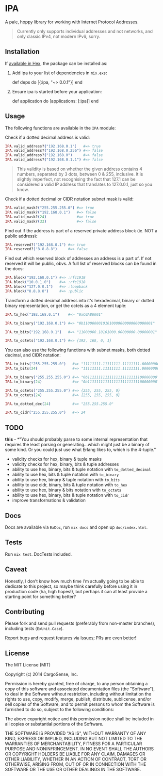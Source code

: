 # IPA

A pale, hoppy library for working with Internet Protocol Addresses.

> Currently only supports individual addresses and not networks, and only
> classic IPv4, not modern IPv6, sorry.

## Installation

If [available in Hex](https://hex.pm/docs/publish), the package can be installed as:

  1. Add ipa to your list of dependencies in `mix.exs`:

        def deps do
          [{:ipa, "~> 0.0.1"}]
        end

  2. Ensure ipa is started before your application:

        def application do
          [applications: [:ipa]]
        end

## Usage

The following functions are available in the `IPA` module:

Check if a dotted decimal address is valid:

```elixir
IPA.valid_address?("192.168.0.1")   #=> true
IPA.valid_address?("192.168.0.256") #=> false
IPA.valid_address?("192.168.0")     #=> false
IPA.valid_address?("192.168.0.1.1") #=> false
```

> This validity is based on whether the given address contains 4 numbers,
> separated by 3 dots, between 0 & 255, inclusive. It is slightly imperfect,
> not recognising the fact that 127.1 can be considered a valid IP address
> that translates to 127.0.0.1, just so you know.

Check if a dotted decimal or CIDR notation subnet mask is valid:

```elixir
IPA.valid_mask?("255.255.255.0") #=> true
IPA.valid_mask?("192.168.0.1")   #=> false
IPA.valid_mask?(24)              #=> true
IPA.valid_mask?(33)              #=> false
```

Find out if the address is part of a reserved private address block
(ie. NOT a public address):

```elixir
IPA.reserved?("192.168.0.1") #=> true
IPA.reserved?("8.8.8.8")     #=> false
```

Find out which reserved block of addresses an address is a part of. If not
reserved it will be public, obvs.  A full list of reserved blocks can be found
in the docs:

```elixir
IPA.block("192.168.0.1") #=> :rfc1918
IPA.block("10.0.1.0")    #=> :rfc1918
IPA.block("127.0.0.1")   #=> :loopback
IPA.block("8.8.8.8")     #=> :public
```

Transform a dotted decimal address into it's hexadecimal, binary or
dotted binary representation, or get the octets as a 4 element tuple:

```elixir
IPA.to_hex("192.168.0.1")    #=> "0xC0A80001"

IPA.to_binary("192.168.0.1") #=> "0b11000000101010000000000000000001"

IPA.to_bits("192.168.0.1")   #=> "11000000.10101000.00000000.00000001"

IPA.to_octets("192.168.0.1") #=> {192, 168, 0, 1}
```

You can also use the following functions with subnet masks, both dotted
decimal, and CIDR notation:

```elixir
IPA.to_bits("255.255.255.0")   #=> "11111111.11111111.11111111.00000000"
IPA.to_bits(24)                #=> "11111111.11111111.11111111.00000000"

IPA.to_binary("255.255.255.0") #=> "0b11111111111111111111111100000000"
IPA.to_binary(24)              #=> "0b11111111111111111111111100000000"

IPA.to_octets("255.255.255.0") #=> {255, 255, 255, 0}
IPA.to_octets(24)              #=> {255, 255, 255, 0}

IPA.to_dotted_dec(24)          #=> "255.255.255.0"

IPA.to_cidr("255.255.255.0")   #=> 24
```

## TODO

**this** - *"You should probably parse to some internal representation that requires the least parsing or generating...which might just be a binary of some kind. Or you could just use what Erlang likes to, which is the 4-tuple."

- validity checks for hex, binary & tuple masks
- validity checks for hex, binary, bits & tuple addresses
- ability to use hex, binary, bits & tuple notation with `to_dotted_decimal`
- ability to use hex, bits & tuple notation with `to_binary`
- ability to use hex, binary & tuple notation with `to_bits`
- ability to use cidr, binary, bits & tuple notation with `to_hex`
- ability to use hex, binary & bits notation with `to_octets`
- ability to use hex, binary, bits & tuple notation with `to_cidr`
- improve transformations & validation

## Docs

Docs are available via `ExDoc`, run `mix docs` and open up `doc/index.html`.

## Tests

Run `mix test`. DocTests included.

## Caveat

Honestly, I don't know how much time I'm actually going to be able to dedicate
to this project, so maybe think carefully before using it in production code
(ha, high hopes!), but perhaps it can at least provide a starting point for
something better?

## Contributing

Please fork and send pull requests (preferably from non-master
branches), including tests (`ExUnit.Case`).

Report bugs and request features via Issues; PRs are even better!

## License

The MIT License (MIT)

Copyright (c) 2014 CargoSense, Inc.

Permission is hereby granted, free of charge, to any person obtaining a copy
of this software and associated documentation files (the "Software"), to deal
in the Software without restriction, including without limitation the rights
to use, copy, modify, merge, publish, distribute, sublicense, and/or sell
copies of the Software, and to permit persons to whom the Software is
furnished to do so, subject to the following conditions:

The above copyright notice and this permission notice shall be included in
all copies or substantial portions of the Software.

THE SOFTWARE IS PROVIDED "AS IS", WITHOUT WARRANTY OF ANY KIND, EXPRESS OR
IMPLIED, INCLUDING BUT NOT LIMITED TO THE WARRANTIES OF MERCHANTABILITY,
FITNESS FOR A PARTICULAR PURPOSE AND NONINFRINGEMENT. IN NO EVENT SHALL THE
AUTHORS OR COPYRIGHT HOLDERS BE LIABLE FOR ANY CLAIM, DAMAGES OR OTHER
LIABILITY, WHETHER IN AN ACTION OF CONTRACT, TORT OR OTHERWISE, ARISING FROM,
OUT OF OR IN CONNECTION WITH THE SOFTWARE OR THE USE OR OTHER DEALINGS IN
THE SOFTWARE.

